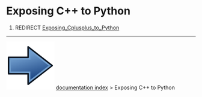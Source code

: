 # Exposing C++ to Python
1.  REDIRECT [Exposing_Cplusplus_to_Python](Exposing_Cplusplus_to_Python.md)



---
![](images/Button_right.svg) [documentation index](../README.md) > Exposing C++ to Python
